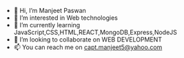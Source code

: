 - 👋 Hi, I’m Manjeet Paswan
- 👀 I’m interested in Web technologies
- 🌱 I’m currently learning JavaScript,CSS,HTML,REACT,MongoDB,Express,NodeJS
- 💞️ I’m looking to collaborate on WEB DEVELOPMENT
- 📫 You can reach me on capt.manjeet5@yahoo.com

<!---
manjeetpaswan/manjeetpaswan is a ✨ special ✨ repository because its `README.md` (this file) appears on your GitHub profile.
You can click the Preview link to take a look at your changes.
--->
